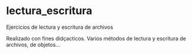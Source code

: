 # lectura_escritura
Ejercicios de lectura y escritura de archivos

Realizado con fines didçacticos. Varios métodos de lectura y escritura de archivos, de objetos...
